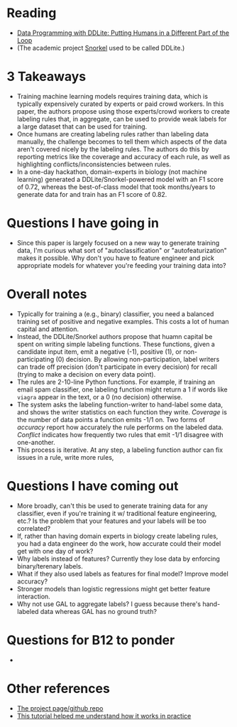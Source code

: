 # Reading
* [Data Programming with DDLite: Putting Humans in a Different Part of the Loop](http://cs.stanford.edu/people/chrismre/papers/DDL_HILDA_2016.pdf)
* (The academic project [Snorkel](https://hazyresearch.github.io/snorkel/) used to be called DDLite.)


# 3 Takeaways
* Training machine learning models requires training data, which is typically expensively curated by experts or paid crowd workers. In this paper, the authors propose using those experts/crowd workers to create labeling rules that, in aggregate, can be used to provide weak labels for a large dataset that can be used for training.
* Once humans are creating labeling rules rather than labeling data manually, the challenge becomes to tell them which aspects of the data aren't covered nicely by the labeling rules. The authors do this by reporting metrics like the coverage and accuracy of each rule, as well as highlighting conflicts/inconsistencies between rules.
* In a one-day hackathon, domain-experts in biology (not machine learning) generated a DDLite/Snorkel-powered model with an F1 score of 0.72, whereas the best-of-class model that took months/years to generate data for and train has an F1 score of 0.82.

# Questions I have going in
* Since this paper is largely focused on a new way to generate training data, I'm curious what sort of "autoclassification" or "autofeaturization" makes it possible. Why don't you have to feature engineer and pick appropriate models for whatever you're feeding your training data into?


# Overall notes
* Typically for training a (e.g., binary) classifier, you need a balanced training set of positive and negative examples. This costs a lot of human capital and attention.
* Instead, the DDLite/Snorkel authors propose that huamn capital be spent on writing simple labeling functions. These functions, given a candidate input item, emit a negative (-1), positive (1), or non-participating (0) decision. By allowing non-participation, label writers can trade off precision (don't participate in every decision) for recall (trying to make a decision on every data point).
* The rules are 2-10-line Python functions. For example, if training an email spam classifier, one labeling function might return a 1 if words like `viagra` appear in the text, or a 0 (no decision) otherwise.
* The system asks the labeling function-writer to hand-label some data, and shows the writer statistics on each function they write. *Coverage* is the number of data points a function emits -1/1 on. Two forms of *accuracy* report how accurately the rule performs on the labeled data. *Conflict* indicates how frequently two rules that emit -1/1 disagree with one-another.
* This process is iterative. At any step, a labeling function author can fix issues in a rule, write more rules,


# Questions I have coming out
* More broadly, can't this be used to generate training data for any classifier, even if you're training it w/ traditional feature engineering, etc.? Is the problem that your features and your labels will be too correlated?
* If, rather than having domain experts in biology create labeling rules, you had a data engineer do the work, how accurate could their model get with one day of work?
* Why labels instead of features? Currently they lose data by enforcing binary/terenary labels.
* What if they also used labels as features for final model? Improve model accuracy?
* Stronger models than logistic regressions might get better feature interaction.
* Why not use GAL to aggregate labels? I guess because there's hand-labeled data whereas GAL has no ground truth?


# Questions for B12 to ponder
* 

# Other references
* [The project page/github repo](https://hazyresearch.github.io/snorkel/)
* [This tutorial helped me understand how it works in practice](https://github.com/HazyResearch/snorkel/tree/master/tutorials/intro)
